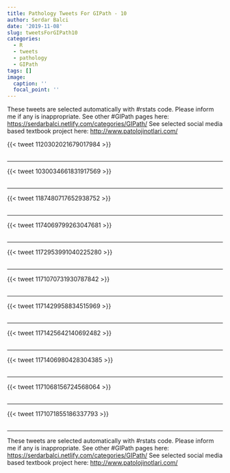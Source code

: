 ```yaml
---
title: Pathology Tweets For GIPath - 10
author: Serdar Balci
date: '2019-11-08'
slug: tweetsForGIPath10
categories:
  - R
  - tweets
  - pathology
  - GIPath
tags: []
image:
  caption: ''
  focal_point: ''
---
```



These tweets are selected automatically with #rstats code. Please inform me if any is inappropriate.
See other #GIPath pages here: https://serdarbalci.netlify.com/categories/GIPath/ 
See selected social media based textbook project here: http://www.patolojinotlari.com/

{{< tweet 1120302021679017984 >}}
<br>
<br>
<hr>
{{< tweet 1030034661831917569 >}}
<br>
<br>
<hr>
{{< tweet 1187480717652938752 >}}
<br>
<br>
<hr>
{{< tweet 1174069799263047681 >}}
<br>
<br>
<hr>
{{< tweet 1172953991040225280 >}}
<br>
<br>
<hr>
{{< tweet 1171070731930787842 >}}
<br>
<br>
<hr>
{{< tweet 1171429958834515969 >}}
<br>
<br>
<hr>
{{< tweet 1171425642140692482 >}}
<br>
<br>
<hr>
{{< tweet 1171406980428304385 >}}
<br>
<br>
<hr>
{{< tweet 1171068156724568064 >}}
<br>
<br>
<hr>
{{< tweet 1171071855186337793 >}}
<br>
<br>
<hr>


These tweets are selected automatically with #rstats code. Please inform me if any is inappropriate.
See other #GIPath pages here: https://serdarbalci.netlify.com/categories/GIPath/ 
See selected social media based textbook project here: http://www.patolojinotlari.com/
